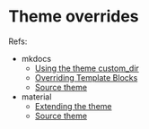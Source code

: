 # Theme overrides

Refs:
* mkdocs
  * [Using the theme custom_dir](https://www.mkdocs.org/user-guide/customizing-your-theme/#using-the-theme-custom_dir)
  * [Overriding Template Blocks](https://www.mkdocs.org/user-guide/customizing-your-theme/#overriding-template-blocks)
  * [Source theme](https://github.com/mkdocs/mkdocs/tree/master/mkdocs/themes/mkdocs)
* material
  * [Extending the theme](https://www.mkdocs.org/user-guide/customizing-your-theme/#overriding-template-blocks)
  * [Source theme](https://github.com/squidfunk/mkdocs-material/tree/master/material/templates)
  